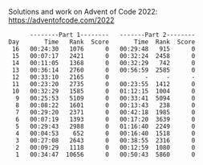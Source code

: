 Solutions and work on Advent of Code 2022:
https://adventofcode.com/2022

          --------Part 1--------   -------Part 2--------
    Day       Time   Rank  Score       Time  Rank  Score
     16   00:24:30   1076      0   00:29:48   915      0
     15   00:07:17   2421      0   00:32:24  2458      0
     14   00:11:05   1368      0   00:32:29   742      0
     13   00:36:14   2760      0   00:56:59  2585      0
     12   00:33:10   2165      0          -     -      -
     11   00:23:20   2735      0   00:23:55  1412      0
     10   00:32:29   1585      0   01:12:15  1004      0
      9   00:25:53   5109      0   00:33:41  5094      0
      8   00:08:22   1601      0   00:13:43   238      0
      7   00:29:20   2371      0   00:42:18  1985      0
      6   00:07:19   1393      0   00:17:20  3639      0
      5   00:29:43   2988      0   01:16:40  2249      0
      4   00:04:53    652      0   00:16:40  1518      0
      3   00:27:08   2643      0   00:38:55  2316      0
      2   00:09:29   1118      0   00:12:59  1080      0
      1   00:34:47  10656      0   00:50:43  5860      0
